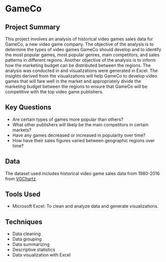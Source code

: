 # GameCo
## Project Summary
This project involves an analysis of historical video games sales data for GameCo, a new video game company. The objective of the analysis is to determine the types of video games GameCo should develop and to identify the most popular games, most popular genres, main competitors, and sales patterns in different regions. Another objective of the analysis is to inform how the marketing budget can be distributed between the regions. The analysis was conducted in and visualizations were generated in Excel. The insights derived from the visualizations will help GameCo to develop video games that will fare well in the market and appropriately divide the marketing budget between the regions to ensure that GameCo will be competitive with the top video game publishers.
## Key Questions
- Are certain types of games more popular than others?
- What other publishers will likely be the main competitors in certain markets?
- Have any games decreased or increased in popularity over time?
- How have their sales figures varied between geographic regions over time?
## Data
The dataset used includes historical video game sales data from 1980-2016 from [VGChartz](https://www.vgchartz.com/).
## Tools Used
- Microsoft Excel: To clean and analyze data and generate visualizations.
## Techniques
- Data cleaning
- Data grouping
- Data summarizing
- Descriptive statistics
- Data visualization with Excel
